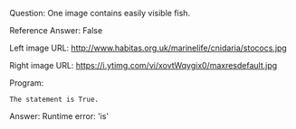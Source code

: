 Question: One image contains easily visible fish.

Reference Answer: False

Left image URL: http://www.habitas.org.uk/marinelife/cnidaria/stococs.jpg

Right image URL: https://i.ytimg.com/vi/xovtWqygix0/maxresdefault.jpg

Program:

```
The statement is True.
```
Answer: Runtime error: 'is'


